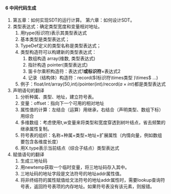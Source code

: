 #### 6 中间代码生成

1. 第五章：如何实现SDT的运行计算。
   第六章：如何设计SDT。
2. 类型表达式：确定类型宽度和变量相对地址。
   1. 用type(标识符)表示其类型表达式
   2. 基本类型是类型表达式；
   3. TypeDef定义的类型名称是类型表达式；
   4. 类型构造符可以构建新的类型表达式：
      1. 数组构造 array(维数, 类型表达式)
      2. 指针构造 pointer(类型表达式)
      3. 笛卡尔乘积构造符：表达式1**或标识符**$\times$表达式2
      4. 记录（结构体）构造符：record($(标识符\times类型 )\times$ ...)
   5. 例子：float/int/array(50,int)/pointer(int)/record($a\times int$)都是类型表达式
3. 声明语句的翻译
   1. 分析种属、类型、地址，建立符号表。
   2. 变量：offset：指向下一个可用的相对地址
   3. 属性值的计算：左结合（运算）用继承，右结合（声明类型、数组下标）用综合
   4. 多维数组：考虑使用t,w变量来将类型和宽度穿透到树叶结点，省去频繁的继承属性复制。
   5. 符号表的组织：名称+种属+类型+地址+扩展属性（内情向量，例如数组要包含各维度长度）
   6. 用X.type表示当前结点（综合子结点）类型表达式
4. 赋值语句的翻译
   1. 生成三地址码
   2. 用newtemp获取一个临时变量，将三地址码存入其中。
   3. 三地址码的地址字段是文法符号的地址addr属性值。
   4. 将非终结符的属性赋值给文法符号的地址addr属性时，需要lookup查询符号表，返回符号表项的内存地址。如果符号表没有该元素，则报错。
